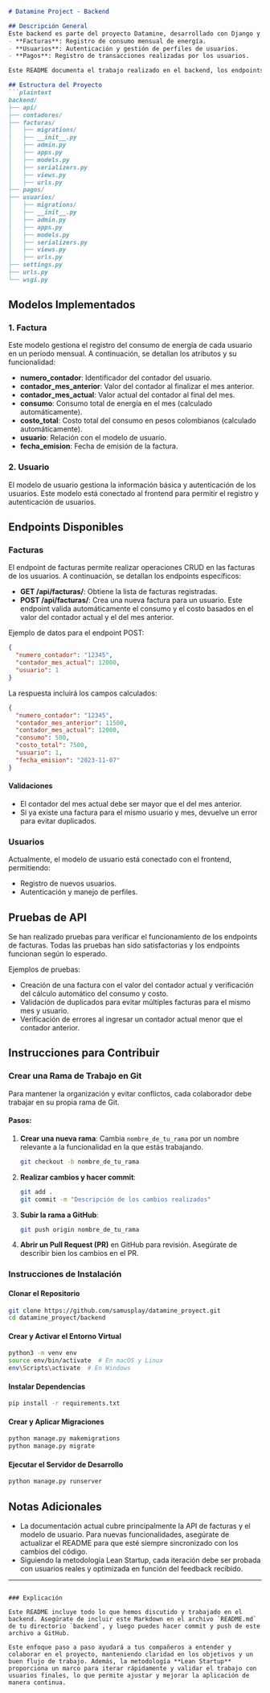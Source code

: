 

```markdown
# Datamine Project - Backend

## Descripción General
Este backend es parte del proyecto Datamine, desarrollado con Django y Django REST Framework. Su objetivo es gestionar la facturación de consumo eléctrico de los usuarios, con funcionalidades específicas para manejar:
- **Facturas**: Registro de consumo mensual de energía.
- **Usuarios**: Autenticación y gestión de perfiles de usuarios.
- **Pagos**: Registro de transacciones realizadas por los usuarios.

Este README documenta el trabajo realizado en el backend, los endpoints disponibles, y las instrucciones para que el equipo pueda colaborar eficientemente en el desarrollo.

## Estructura del Proyecto
```plaintext
backend/
├── api/
├── contadores/
├── facturas/
│   ├── migrations/
│   ├── __init__.py
│   ├── admin.py
│   ├── apps.py
│   ├── models.py
│   ├── serializers.py
│   ├── views.py
│   ├── urls.py
├── pagos/
├── usuarios/
│   ├── migrations/
│   ├── __init__.py
│   ├── admin.py
│   ├── apps.py
│   ├── models.py
│   ├── serializers.py
│   ├── views.py
│   ├── urls.py
├── settings.py
├── urls.py
└── wsgi.py
```

## Modelos Implementados

### 1. Factura
Este modelo gestiona el registro del consumo de energía de cada usuario en un período mensual. A continuación, se detallan los atributos y su funcionalidad:
- **numero_contador**: Identificador del contador del usuario.
- **contador_mes_anterior**: Valor del contador al finalizar el mes anterior.
- **contador_mes_actual**: Valor actual del contador al final del mes.
- **consumo**: Consumo total de energía en el mes (calculado automáticamente).
- **costo_total**: Costo total del consumo en pesos colombianos (calculado automáticamente).
- **usuario**: Relación con el modelo de usuario.
- **fecha_emision**: Fecha de emisión de la factura.

### 2. Usuario
El modelo de usuario gestiona la información básica y autenticación de los usuarios. Este modelo está conectado al frontend para permitir el registro y autenticación de usuarios.

## Endpoints Disponibles

### Facturas
El endpoint de facturas permite realizar operaciones CRUD en las facturas de los usuarios. A continuación, se detallan los endpoints específicos:

- **GET /api/facturas/**: Obtiene la lista de facturas registradas.
- **POST /api/facturas/**: Crea una nueva factura para un usuario. Este endpoint valida automáticamente el consumo y el costo basados en el valor del contador actual y el del mes anterior.

Ejemplo de datos para el endpoint POST:
```json
{
  "numero_contador": "12345",
  "contador_mes_actual": 12000,
  "usuario": 1
}
```

La respuesta incluirá los campos calculados:
```json
{
  "numero_contador": "12345",
  "contador_mes_anterior": 11500,
  "contador_mes_actual": 12000,
  "consumo": 500,
  "costo_total": 7500,
  "usuario": 1,
  "fecha_emision": "2023-11-07"
}
```

#### Validaciones
- El contador del mes actual debe ser mayor que el del mes anterior.
- Si ya existe una factura para el mismo usuario y mes, devuelve un error para evitar duplicados.

### Usuarios
Actualmente, el modelo de usuario está conectado con el frontend, permitiendo:
- Registro de nuevos usuarios.
- Autenticación y manejo de perfiles.

## Pruebas de API
Se han realizado pruebas para verificar el funcionamiento de los endpoints de facturas. Todas las pruebas han sido satisfactorias y los endpoints funcionan según lo esperado. 

Ejemplos de pruebas:
- Creación de una factura con el valor del contador actual y verificación del cálculo automático del consumo y costo.
- Validación de duplicados para evitar múltiples facturas para el mismo mes y usuario.
- Verificación de errores al ingresar un contador actual menor que el contador anterior.

## Instrucciones para Contribuir

### Crear una Rama de Trabajo en Git
Para mantener la organización y evitar conflictos, cada colaborador debe trabajar en su propia rama de Git.

#### Pasos:
1. **Crear una nueva rama**: Cambia `nombre_de_tu_rama` por un nombre relevante a la funcionalidad en la que estás trabajando.
   ```bash
   git checkout -b nombre_de_tu_rama
   ```
2. **Realizar cambios y hacer commit**:
   ```bash
   git add .
   git commit -m "Descripción de los cambios realizados"
   ```
3. **Subir la rama a GitHub**:
   ```bash
   git push origin nombre_de_tu_rama
   ```
4. **Abrir un Pull Request (PR)** en GitHub para revisión. Asegúrate de describir bien los cambios en el PR.

### Instrucciones de Instalación

#### Clonar el Repositorio
```bash
git clone https://github.com/samusplay/datamine_proyect.git
cd datamine_proyect/backend
```

#### Crear y Activar el Entorno Virtual
```bash
python3 -m venv env
source env/bin/activate  # En macOS y Linux
env\Scripts\activate  # En Windows
```

#### Instalar Dependencias
```bash
pip install -r requirements.txt
```

#### Crear y Aplicar Migraciones
```bash
python manage.py makemigrations
python manage.py migrate
```

#### Ejecutar el Servidor de Desarrollo
```bash
python manage.py runserver
```

## Notas Adicionales
- La documentación actual cubre principalmente la API de facturas y el modelo de usuario. Para nuevas funcionalidades, asegúrate de actualizar el README para que esté siempre sincronizado con los cambios del código.
- Siguiendo la metodología Lean Startup, cada iteración debe ser probada con usuarios reales y optimizada en función del feedback recibido.

---

```

### Explicación

Este README incluye todo lo que hemos discutido y trabajado en el backend. Asegúrate de incluir este Markdown en el archivo `README.md` de tu directorio `backend`, y luego puedes hacer commit y push de este archivo a GitHub.

Este enfoque paso a paso ayudará a tus compañeros a entender y colaborar en el proyecto, manteniendo claridad en los objetivos y un buen flujo de trabajo. Además, la metodología **Lean Startup** proporciona un marco para iterar rápidamente y validar el trabajo con usuarios finales, lo que permite ajustar y mejorar la aplicación de manera continua.
